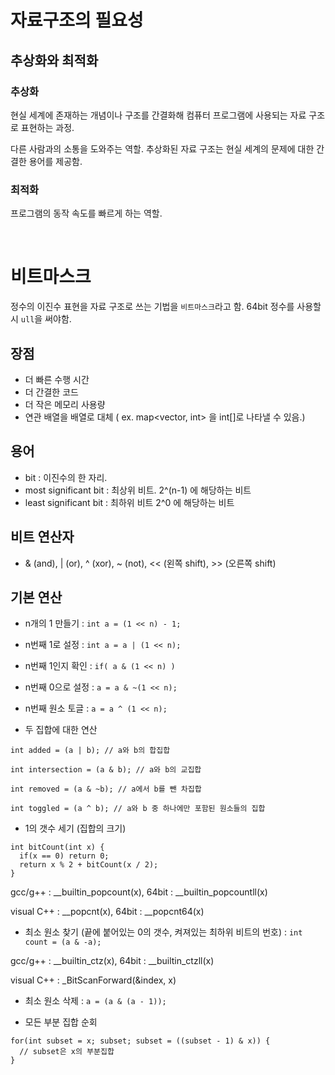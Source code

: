# 자료구조의 필요성

## 추상화와 최적화

### 추상화

현실 세계에 존재하는 개념이나 구조를 간결화해 컴퓨터 프로그램에 사용되는 자료 구조로 표현하는 과정.

다른 사람과의 소통을 도와주는 역할. 추상화된 자료 구조는 현실 세계의 문제에 대한 간결한 용어를 제공함.

### 최적화

프로그램의 동작 속도를 빠르게 하는 역할.

</br>

# 비트마스크

정수의 이진수 표현을 자료 구조로 쓰는 기법을 `비트마스크`라고 함. 64bit 정수를 사용할 시 `ull`을 써야함.

## 장점
* 더 빠른 수행 시간 
* 더 간결한 코드
* 더 작은 메모리 사용량
* 연관 배열을 배열로 대체 ( ex. map<vector<bool>, int> 을 int[]로 나타낼 수 있음.)
  
## 용어
* bit : 이진수의 한 자리.
* most significant bit : 최상위 비트. 2^(n-1) 에 해당하는 비트
* least significant bit : 최하위 비트 2^0 에 해당하는 비트

## 비트 연산자
* & (and), | (or), ^ (xor), ~ (not), << (왼쪽 shift), >> (오른쪽 shift)

## 기본 연산

* n개의 1 만들기 : `int a = (1 << n) - 1;`

* n번째 1로 설정 : `int a = a | (1 << n);`

* n번째 1인지 확인 : `if( a & (1 << n) )`

* n번째 0으로 설정 : `a = a & ~(1 << n);`

* n번째 원소 토글 : `a = a ^ (1 << n);`

* 두 집합에 대한 연산

`int added = (a | b); // a와 b의 합집합`

`int intersection = (a & b); // a와 b의 교집합`

`int removed = (a & ~b); // a에서 b를 뺀 차집합`

`int toggled = (a ^ b); // a와 b 중 하나에만 포함된 원소들의 집합`

* 1의 갯수 세기 (집합의 크기)
```
int bitCount(int x) {
  if(x == 0) return 0;
  return x % 2 + bitCount(x / 2);
}
```
gcc/g++ : __builtin_popcount(x), 64bit : __builtin_popcountll(x)

visual C++ : __popcnt(x), 64bit : __popcnt64(x)

* 최소 원소 찾기 (끝에 붙어있는 0의 갯수, 켜져있는 최하위 비트의 번호) : `int count = (a & -a);`

gcc/g++ : __builtin_ctz(x), 64bit : __builtin_ctzll(x)

visual C++ : _BitScanForward(&index, x)

* 최소 원소 삭제 : `a = (a & (a - 1));`

* 모든 부분 집합 순회
```
for(int subset = x; subset; subset = ((subset - 1) & x)) {
  // subset은 x의 부분집합
}
```






